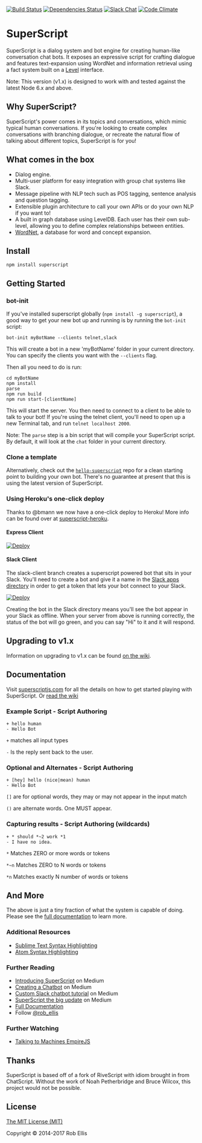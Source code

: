 [![Build Status](https://travis-ci.org/superscriptjs/superscript.svg?branch=master)](https://travis-ci.org/superscriptjs/superscript)
[![Dependencies Status](https://david-dm.org/superscriptjs/superscript.svg)](https://david-dm.org/superscriptjs/superscript)
[![Slack Chat](https://superscript-slackin.herokuapp.com/badge.svg)](https://superscript-slackin.herokuapp.com/)
[![Code Climate](https://codeclimate.com/github/silentrob/superscript/badges/gpa.svg)](https://codeclimate.com/github/silentrob/superscript)

# SuperScript

SuperScript is a dialog system and bot engine for creating human-like conversation chat bots. It exposes an expressive script for crafting dialogue and features text-expansion using WordNet and information retrieval using a fact system built on a [Level](https://github.com/Level/level) interface.

Note: This version (v1.x) is designed to work with and tested against the latest Node 6.x and above.

## Why SuperScript?

SuperScript's power comes in its topics and conversations, which mimic typical human conversations. If you're looking to create complex conversations with branching dialogue, or recreate the natural flow of talking about different topics, SuperScript is for you!

## What comes in the box

* Dialog engine.
* Multi-user platform for easy integration with group chat systems like Slack.
* Message pipeline with NLP tech such as POS tagging, sentence analysis and question tagging.
* Extensible plugin architecture to call your own APIs or do your own NLP if you want to!
* A built in graph database using LevelDB. Each user has their own sub-level, allowing you to define complex relationships between entities.
* [WordNet](http://wordnet.princeton.edu/), a database for word and concept expansion.

## Install

    npm install superscript

## Getting Started

### bot-init

If you've installed superscript globally (`npm install -g superscript`), a good way to get your new bot up and running is by running the `bot-init` script:

    bot-init myBotName --clients telnet,slack

This will create a bot in a new 'myBotName' folder in your current directory. You can specify the clients you want with the `--clients` flag.

Then all you need to do is run:

```
cd myBotName
npm install
parse
npm run build
npm run start-[clientName]
```

This will start the server. You then need to connect to a client to be able to talk to your bot! If you're using the telnet client, you'll need to open up a new Terminal tab, and run `telnet localhost 2000`.

Note: The `parse` step is a bin script that will compile your SuperScript script. By default, it will look at the `chat` folder in your current directory.

### Clone a template

Alternatively, check out the [`hello-superscript`](https://github.com/silentrob/hello-superscript) repo for a clean starting point to building your own bot. There's no guarantee at present that this is using the latest version of SuperScript.

### Using Heroku's one-click deploy

Thanks to @bmann we now have a one-click deploy to Heroku! More info can be found over at [superscript-heroku](https://github.com/bmann/superscript-heroku).

#### Express Client

[![Deploy](https://www.herokucdn.com/deploy/button.svg)](https://heroku.com/deploy?template=https://github.com/bmann/superscript-heroku/tree/master)

#### Slack Client

The slack-client branch creates a superscript powered bot that sits in your Slack. You'll need to create a bot and give it a name in the [Slack apps directory](http://my.slack.com/apps/A0F7YS25R-bots) in order to get a token that lets your bot connect to your Slack.

[![Deploy](https://www.herokucdn.com/deploy/button.svg)](https://heroku.com/deploy?template=https://github.com/bmann/superscript-heroku/tree/slack-client)

Creating the bot in the Slack directory means you'll see the bot appear in your Slack as offline. When your server from above is running correctly, the status of the bot will go green, and you can say "Hi" to it and it will respond.

## Upgrading to v1.x

Information on upgrading to v1.x can be found [on the wiki](https://github.com/superscriptjs/superscript/wiki/Upgrading-to-v1).

## Documentation

Visit [superscriptjs.com](http://superscriptjs.com) for all the details on how to get started playing with SuperScript. Or [read the wiki](https://github.com/superscriptjs/superscript/wiki)

### Example Script - Script Authoring

    + hello human
    - Hello Bot

`+` matches all input types

`-` Is the reply sent back to the user.


### Optional and Alternates - Script Authoring

    + [hey] hello (nice|mean) human
    - Hello Bot

`[]` are for optional words, they may or may not appear in the input match

`()` are alternate words. One MUST appear.

### Capturing results - Script Authoring (wildcards)

    + * should *~2 work *1
    - I have no idea.

`*` Matches ZERO or more words or tokens

`*~n` Matches ZERO to N words or tokens

`*n` Matches exactly N number of words or tokens


## And More

The above is just a tiny fraction of what the system is capable of doing. Please see the [full documentation](http://superscriptjs.com) to learn more.


### Additional Resources

* [Sublime Text Syntax Highlighting](https://github.com/mariusursache/superscript-sublimetext)
* [Atom Syntax Highlighting](https://github.com/DBozhinovski/language-superscript)

### Further Reading

* [Introducing SuperScript](https://medium.com/@rob_ellis/superscript-ce40e9720bef) on Medium
* [Creating a Chatbot](https://medium.com/@rob_ellis/creating-a-chat-bot-42861e6a2acd) on Medium
* [Custom Slack chatbot tutorial](https://medium.com/@rob_ellis/slack-superscript-rise-of-the-bots-bba8506a043c) on Medium
* [SuperScript the big update](https://medium.com/@rob_ellis/superscript-the-big-update-3fa8099ab89a) on Medium
* [Full Documentation](https://github.com/superscriptjs/superscript/wiki)
* Follow [@rob_ellis](https://twitter.com/rob_ellis)

### Further Watching

* [Talking to Machines EmpireJS](https://www.youtube.com/watch?v=uKqO6HCKSBg)

## Thanks

SuperScript is based off of a fork of RiveScript with idiom brought in from ChatScript. Without the work of Noah Petherbridge and Bruce Wilcox, this project would not be possible.

## License

[The MIT License (MIT)](LICENSE.md)

Copyright © 2014-2017 Rob Ellis
